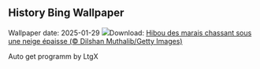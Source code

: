 ## History Bing Wallpaper
Wallpaper date: 2025-01-29
![](https://www.bing.com/th?id=OHR.FlyingOwl_FR-CA9086625004_UHD.jpg&w=1000)Download: [Hibou des marais chassant sous une neige épaisse (© Dilshan Muthalib/Getty Images)](https://www.bing.com/th?id=OHR.FlyingOwl_FR-CA9086625004_UHD.jpg)

Auto get programm by LtgX
